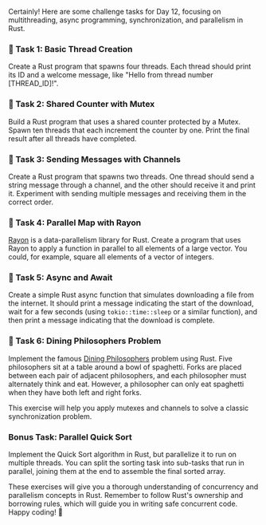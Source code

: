 Certainly! Here are some challenge tasks for Day 12, focusing on multithreading, async programming, synchronization, and parallelism in Rust.

### 🎯 Task 1: Basic Thread Creation

Create a Rust program that spawns four threads. Each thread should print its ID and a welcome message, like "Hello from thread number [THREAD_ID]!".

### 🎯 Task 2: Shared Counter with Mutex

Build a Rust program that uses a shared counter protected by a Mutex. Spawn ten threads that each increment the counter by one. Print the final result after all threads have completed.

### 🎯 Task 3: Sending Messages with Channels

Create a Rust program that spawns two threads. One thread should send a string message through a channel, and the other should receive it and print it. Experiment with sending multiple messages and receiving them in the correct order.

### 🎯 Task 4: Parallel Map with Rayon

[Rayon](https://crates.io/crates/rayon) is a data-parallelism library for Rust. Create a program that uses Rayon to apply a function in parallel to all elements of a large vector. You could, for example, square all elements of a vector of integers.

### 🎯 Task 5: Async and Await

Create a simple Rust async function that simulates downloading a file from the internet. It should print a message indicating the start of the download, wait for a few seconds (using `tokio::time::sleep` or a similar function), and then print a message indicating that the download is complete.

### 🎯 Task 6: Dining Philosophers Problem

Implement the famous [Dining Philosophers](https://en.wikipedia.org/wiki/Dining_philosophers_problem) problem using Rust. Five philosophers sit at a table around a bowl of spaghetti. Forks are placed between each pair of adjacent philosophers, and each philosopher must alternately think and eat. However, a philosopher can only eat spaghetti when they have both left and right forks. 

This exercise will help you apply mutexes and channels to solve a classic synchronization problem.

### Bonus Task: Parallel Quick Sort

Implement the Quick Sort algorithm in Rust, but parallelize it to run on multiple threads. You can split the sorting task into sub-tasks that run in parallel, joining them at the end to assemble the final sorted array.

These exercises will give you a thorough understanding of concurrency and parallelism concepts in Rust. Remember to follow Rust's ownership and borrowing rules, which will guide you in writing safe concurrent code. Happy coding! 🎉